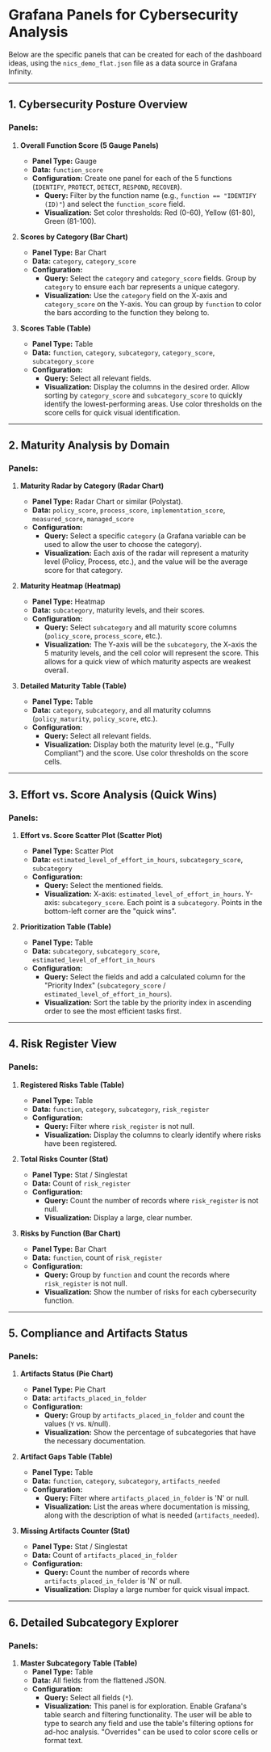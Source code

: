 # Grafana Panels for Cybersecurity Analysis

Below are the specific panels that can be created for each of the dashboard ideas, using the `nics_demo_flat.json` file as a data source in Grafana Infinity.

---

## 1. Cybersecurity Posture Overview

### Panels:

1.  **Overall Function Score (5 Gauge Panels)**
    *   **Panel Type:** Gauge
    *   **Data:** `function_score`
    *   **Configuration:** Create one panel for each of the 5 functions (`IDENTIFY`, `PROTECT`, `DETECT`, `RESPOND`, `RECOVER`).
        *   **Query:** Filter by the function name (e.g., `function == "IDENTIFY (ID)"`) and select the `function_score` field.
        *   **Visualization:** Set color thresholds: Red (0-60), Yellow (61-80), Green (81-100).

2.  **Scores by Category (Bar Chart)**
    *   **Panel Type:** Bar Chart
    *   **Data:** `category`, `category_score`
    *   **Configuration:**
        *   **Query:** Select the `category` and `category_score` fields. Group by `category` to ensure each bar represents a unique category.
        *   **Visualization:** Use the `category` field on the X-axis and `category_score` on the Y-axis. You can group by `function` to color the bars according to the function they belong to.

3.  **Scores Table (Table)**
    *   **Panel Type:** Table
    *   **Data:** `function`, `category`, `subcategory`, `category_score`, `subcategory_score`
    *   **Configuration:**
        *   **Query:** Select all relevant fields.
        *   **Visualization:** Display the columns in the desired order. Allow sorting by `category_score` and `subcategory_score` to quickly identify the lowest-performing areas. Use color thresholds on the score cells for quick visual identification.

---

## 2. Maturity Analysis by Domain

### Panels:

1.  **Maturity Radar by Category (Radar Chart)**
    *   **Panel Type:** Radar Chart or similar (Polystat).
    *   **Data:** `policy_score`, `process_score`, `implementation_score`, `measured_score`, `managed_score`
    *   **Configuration:**
        *   **Query:** Select a specific `category` (a Grafana variable can be used to allow the user to choose the category).
        *   **Visualization:** Each axis of the radar will represent a maturity level (Policy, Process, etc.), and the value will be the average score for that category.

2.  **Maturity Heatmap (Heatmap)**
    *   **Panel Type:** Heatmap
    *   **Data:** `subcategory`, maturity levels, and their scores.
    *   **Configuration:**
        *   **Query:** Select `subcategory` and all maturity score columns (`policy_score`, `process_score`, etc.).
        *   **Visualization:** The Y-axis will be the `subcategory`, the X-axis the 5 maturity levels, and the cell color will represent the score. This allows for a quick view of which maturity aspects are weakest overall.

3.  **Detailed Maturity Table (Table)**
    *   **Panel Type:** Table
    *   **Data:** `category`, `subcategory`, and all maturity columns (`policy_maturity`, `policy_score`, etc.).
    *   **Configuration:**
        *   **Query:** Select all relevant fields.
        *   **Visualization:** Display both the maturity level (e.g., "Fully Compliant") and the score. Use color thresholds on the score cells.

---

## 3. Effort vs. Score Analysis (Quick Wins)

### Panels:

1.  **Effort vs. Score Scatter Plot (Scatter Plot)**
    *   **Panel Type:** Scatter Plot
    *   **Data:** `estimated_level_of_effort_in_hours`, `subcategory_score`, `subcategory`
    *   **Configuration:**
        *   **Query:** Select the mentioned fields.
        *   **Visualization:** X-axis: `estimated_level_of_effort_in_hours`. Y-axis: `subcategory_score`. Each point is a `subcategory`. Points in the bottom-left corner are the "quick wins".

2.  **Prioritization Table (Table)**
    *   **Panel Type:** Table
    *   **Data:** `subcategory`, `subcategory_score`, `estimated_level_of_effort_in_hours`
    *   **Configuration:**
        *   **Query:** Select the fields and add a calculated column for the "Priority Index" (`subcategory_score` / `estimated_level_of_effort_in_hours`).
        *   **Visualization:** Sort the table by the priority index in ascending order to see the most efficient tasks first.

---

## 4. Risk Register View

### Panels:

1.  **Registered Risks Table (Table)**
    *   **Panel Type:** Table
    *   **Data:** `function`, `category`, `subcategory`, `risk_register`
    *   **Configuration:**
        *   **Query:** Filter where `risk_register` is not null.
        *   **Visualization:** Display the columns to clearly identify where risks have been registered.

2.  **Total Risks Counter (Stat)**
    *   **Panel Type:** Stat / Singlestat
    *   **Data:** Count of `risk_register`
    *   **Configuration:**
        *   **Query:** Count the number of records where `risk_register` is not null.
        *   **Visualization:** Display a large, clear number.

3.  **Risks by Function (Bar Chart)**
    *   **Panel Type:** Bar Chart
    *   **Data:** `function`, count of `risk_register`
    *   **Configuration:**
        *   **Query:** Group by `function` and count the records where `risk_register` is not null.
        *   **Visualization:** Show the number of risks for each cybersecurity function.

---

## 5. Compliance and Artifacts Status

### Panels:

1.  **Artifacts Status (Pie Chart)**
    *   **Panel Type:** Pie Chart
    *   **Data:** `artifacts_placed_in_folder`
    *   **Configuration:**
        *   **Query:** Group by `artifacts_placed_in_folder` and count the values (`Y` vs. `N`/null).
        *   **Visualization:** Show the percentage of subcategories that have the necessary documentation.

2.  **Artifact Gaps Table (Table)**
    *   **Panel Type:** Table
    *   **Data:** `function`, `category`, `subcategory`, `artifacts_needed`
    *   **Configuration:**
        *   **Query:** Filter where `artifacts_placed_in_folder` is 'N' or null.
        *   **Visualization:** List the areas where documentation is missing, along with the description of what is needed (`artifacts_needed`).

3.  **Missing Artifacts Counter (Stat)**
    *   **Panel Type:** Stat / Singlestat
    *   **Data:** Count of `artifacts_placed_in_folder`
    *   **Configuration:**
        *   **Query:** Count the number of records where `artifacts_placed_in_folder` is 'N' or null.
        *   **Visualization:** Display a large number for quick visual impact.

---

## 6. Detailed Subcategory Explorer

### Panels:

1.  **Master Subcategory Table (Table)**
    *   **Panel Type:** Table
    *   **Data:** All fields from the flattened JSON.
    *   **Configuration:**
        *   **Query:** Select all fields (`*`).
        *   **Visualization:** This panel is for exploration. Enable Grafana's table search and filtering functionality. The user will be able to type to search any field and use the table's filtering options for ad-hoc analysis. "Overrides" can be used to color score cells or format text.
